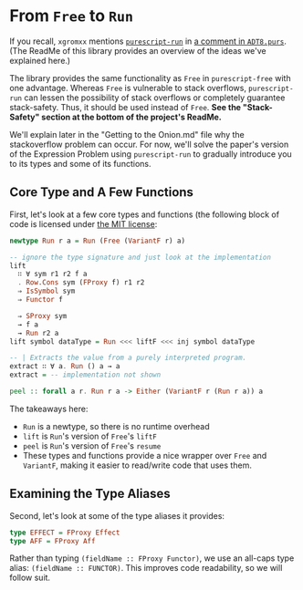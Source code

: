 # From `Free` to `Run`

If you recall, `xgromxx` mentions [`purescript-run`](https://pursuit.purescript.org/packages/purescript-run/2.0.0) in [a comment in `ADT8.purs`](https://github.com/xgrommx/purescript-from-adt-to-eadt/blob/master/src/ADT8.purs#L11). (The ReadMe of this library provides an overview of the ideas we've explained here.)

The library provides the same functionality as `Free` in `purescript-free` with one advantage. Whereas `Free` is vulnerable to stack overflows, `purescript-run` can lessen the possibility of stack overflows or completely guarantee stack-safety. Thus, it should be used instead of `Free`. **See the "Stack-Safety" section at the bottom of the project's ReadMe.**

We'll explain later in the "Getting to the Onion.md" file why the stackoverflow problem can occur. For now, we'll solve the paper's version of the Expression Problem using `purescript-run` to gradually introduce you to its types and some of its functions.

## Core Type and A Few Functions

First, let's look at a few core types and functions (the following block of code is licensed under [the MIT license](https://github.com/natefaubion/purescript-run/blob/v2.0.0/LICENSE):
```purescript
newtype Run r a = Run (Free (VariantF r) a)

-- ignore the type signature and just look at the implementation
lift
  ∷ ∀ sym r1 r2 f a
  . Row.Cons sym (FProxy f) r1 r2
  ⇒ IsSymbol sym
  ⇒ Functor f

  ⇒ SProxy sym
  → f a
  → Run r2 a
lift symbol dataType = Run <<< liftF <<< inj symbol dataType

-- | Extracts the value from a purely interpreted program.
extract ∷ ∀ a. Run () a → a
extract = -- implementation not shown

peel :: forall a r. Run r a -> Either (VariantF r (Run r a)) a
```
The takeaways here:
- `Run` is a newtype, so there is no runtime overhead
- `lift` is `Run`'s version of `Free`'s `liftF`
- `peel` is `Run`'s version of `Free`'s `resume`
- These types and functions provide a nice wrapper over `Free` and `VariantF`, making it easier to read/write code that uses them.

## Examining the Type Aliases

Second, let's look at some of the type aliases it provides:
```purescript
type EFFECT = FProxy Effect
type AFF = FProxy Aff
```
Rather than typing `(fieldName :: FProxy Functor)`, we use an all-caps type alias: `(fieldName :: FUNCTOR)`. This improves code readability, so we will follow suit.
